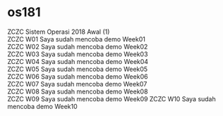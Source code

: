 # os181
ZCZC Sistem Operasi 2018 Awal (1)  
ZCZC W01 Saya sudah mencoba demo Week01  
ZCZC W02 Saya sudah mencoba demo Week02  
ZCZC W03 Saya sudah mencoba demo Week03  
ZCZC W04 Saya sudah mencoba demo Week04  
ZCZC W05 Saya sudah mencoba demo Week05  
ZCZC W06 Saya sudah mencoba demo Week06  
ZCZC W07 Saya sudah mencoba demo Week07  
ZCZC W08 Saya sudah mencoba demo Week08  
ZCZC W09 Saya sudah mencoba demo Week09 
ZCZC W10 Saya sudah mencoba demo Week10
